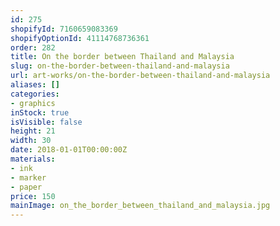 ```yaml
---
id: 275
shopifyId: 7160659083369
shopifyOptionId: 41114768736361
order: 282
title: On the border between Thailand and Malaysia
slug: on-the-border-between-thailand-and-malaysia
url: art-works/on-the-border-between-thailand-and-malaysia
aliases: []
categories:
- graphics
inStock: true
isVisible: false
height: 21
width: 30
date: 2018-01-01T00:00:00Z
materials:
- ink
- marker
- paper
price: 150
mainImage: on_the_border_between_thailand_and_malaysia.jpg
---
```

